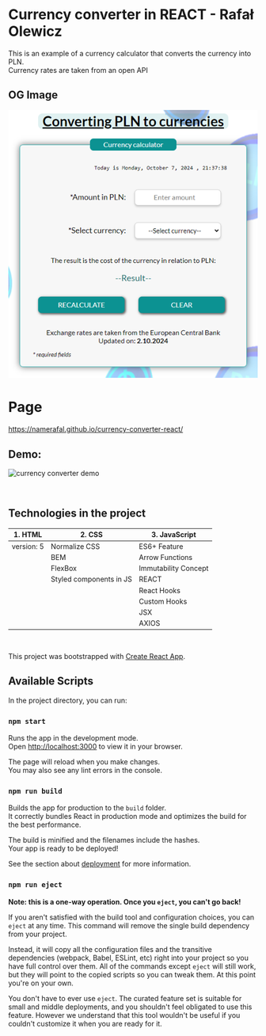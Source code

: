 # Currency converter in REACT - Rafał Olewicz

This is an example of a currency calculator that converts the currency into PLN.\
Currency rates are taken from an open API

## OG Image
![Alt text](https://github.com/namerafal/currency-converter-react/blob/main/public/images/currency%20converter_og.png)

# Page
 https://namerafal.github.io/currency-converter-react/

 ## Demo:

![currency converter demo](images/currency_converter_demo.gif)


 <br>

## Technologies in the project

   |     1. HTML       |     2. CSS             |   3. JavaScript      |
   |-------------------|------------------------|----------------------|
   |    version: 5     | Normalize CSS          |  ES6+ Feature        |
   |                   | BEM                    |  Arrow Functions     |
   |                   | FlexBox                |  Immutability Concept |
   |                   | Styled components in JS|  REACT               |
   |                   |                        |  React Hooks         |
   |                   |                        |  Custom Hooks        |
   |                   |                        |  JSX                 |
   |                   |                        |  AXIOS               |

<br>

This project was bootstrapped with [Create React App](https://github.com/facebook/create-react-app).

## Available Scripts

In the project directory, you can run:

### `npm start`

Runs the app in the development mode.\
Open [http://localhost:3000](http://localhost:3000) to view it in your browser.

The page will reload when you make changes.\
You may also see any lint errors in the console.

### `npm run build`

Builds the app for production to the `build` folder.\
It correctly bundles React in production mode and optimizes the build for the best performance.

The build is minified and the filenames include the hashes.\
Your app is ready to be deployed!

See the section about [deployment](https://facebook.github.io/create-react-app/docs/deployment) for more information.

### `npm run eject`

**Note: this is a one-way operation. Once you `eject`, you can't go back!**

If you aren't satisfied with the build tool and configuration choices, you can `eject` at any time. This command will remove the single build dependency from your project.

Instead, it will copy all the configuration files and the transitive dependencies (webpack, Babel, ESLint, etc) right into your project so you have full control over them. All of the commands except `eject` will still work, but they will point to the copied scripts so you can tweak them. At this point you're on your own.

You don't have to ever use `eject`. The curated feature set is suitable for small and middle deployments, and you shouldn't feel obligated to use this feature. However we understand that this tool wouldn't be useful if you couldn't customize it when you are ready for it.
